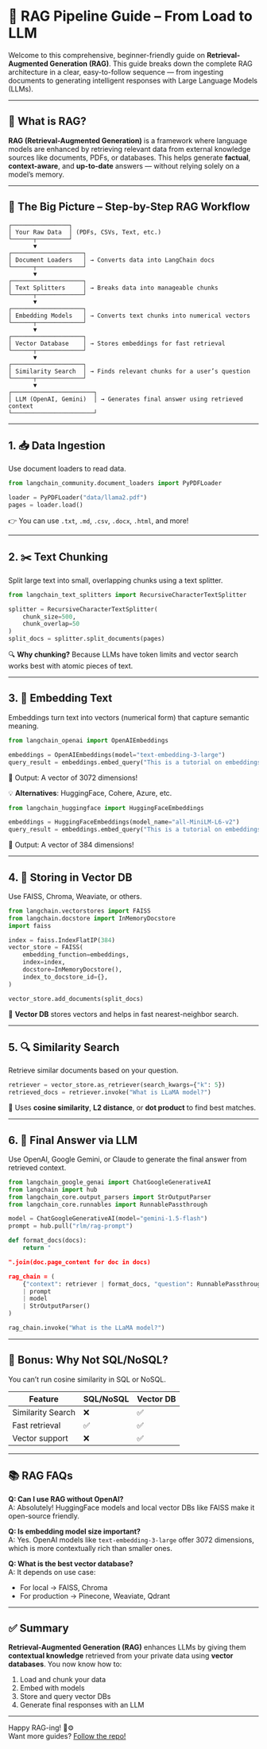 # 🧠 RAG Pipeline Guide – From Load to LLM

Welcome to this comprehensive, beginner-friendly guide on **Retrieval-Augmented Generation (RAG)**. This guide breaks down the complete RAG architecture in a clear, easy-to-follow sequence — from ingesting documents to generating intelligent responses with Large Language Models (LLMs).

---

## 🚀 What is RAG?

**RAG (Retrieval-Augmented Generation)** is a framework where language models are enhanced by retrieving relevant data from external knowledge sources like documents, PDFs, or databases. This helps generate **factual**, **context-aware**, and **up-to-date** answers — without relying solely on a model’s memory.

---

## 🧭 The Big Picture – Step-by-Step RAG Workflow

```
┌────────────────┐
│ Your Raw Data  │ (PDFs, CSVs, Text, etc.)
└──────┬─────────┘
       ▼
┌────────────────────┐
│ Document Loaders   │ → Converts data into LangChain docs
└──────┬─────────────┘
       ▼
┌────────────────────┐
│ Text Splitters     │ → Breaks data into manageable chunks
└──────┬─────────────┘
       ▼
┌────────────────────┐
│ Embedding Models   │ → Converts text chunks into numerical vectors
└──────┬─────────────┘
       ▼
┌────────────────────┐
│ Vector Database    │ → Stores embeddings for fast retrieval
└──────┬─────────────┘
       ▼
┌────────────────────┐
│ Similarity Search  │ → Finds relevant chunks for a user’s question
└──────┬─────────────┘
       ▼
┌───────────────────────┐
│ LLM (OpenAI, Gemini)  │ → Generates final answer using retrieved context
└───────────────────────┘
```

---

## 1. 📥 Data Ingestion

Use document loaders to read data.

```python
from langchain_community.document_loaders import PyPDFLoader

loader = PyPDFLoader("data/llama2.pdf")
pages = loader.load()
```

👉 You can use `.txt`, `.md`, `.csv`, `.docx`, `.html`, and more!

---

## 2. ✂️ Text Chunking

Split large text into small, overlapping chunks using a text splitter.

```python
from langchain_text_splitters import RecursiveCharacterTextSplitter

splitter = RecursiveCharacterTextSplitter(
    chunk_size=500,
    chunk_overlap=50
)
split_docs = splitter.split_documents(pages)
```

🔍 **Why chunking?** Because LLMs have token limits and vector search works best with atomic pieces of text.

---

## 3. 🔢 Embedding Text

Embeddings turn text into vectors (numerical form) that capture semantic meaning.

```python
from langchain_openai import OpenAIEmbeddings

embeddings = OpenAIEmbeddings(model="text-embedding-3-large")
query_result = embeddings.embed_query("This is a tutorial on embeddings")
```

📏 Output: A vector of 3072 dimensions!

💡 **Alternatives**: HuggingFace, Cohere, Azure, etc.

```python
from langchain_huggingface import HuggingFaceEmbeddings

embeddings = HuggingFaceEmbeddings(model_name="all-MiniLM-L6-v2")
query_result = embeddings.embed_query("This is a tutorial on embeddings")
```

📏 Output: A vector of 384 dimensions!

---

## 4. 💾 Storing in Vector DB

Use FAISS, Chroma, Weaviate, or others.

```python
from langchain.vectorstores import FAISS
from langchain.docstore import InMemoryDocstore
import faiss

index = faiss.IndexFlatIP(384)
vector_store = FAISS(
    embedding_function=embeddings,
    index=index,
    docstore=InMemoryDocstore(),
    index_to_docstore_id={},
)

vector_store.add_documents(split_docs)
```

🧠 **Vector DB** stores vectors and helps in fast nearest-neighbor search.

---

## 5. 🔍 Similarity Search

Retrieve similar documents based on your question.

```python
retriever = vector_store.as_retriever(search_kwargs={"k": 5})
retrieved_docs = retriever.invoke("What is LLaMA model?")
```

🔢 Uses **cosine similarity**, **L2 distance**, or **dot product** to find best matches.

---

## 6. 🧠 Final Answer via LLM

Use OpenAI, Google Gemini, or Claude to generate the final answer from retrieved context.

```python
from langchain_google_genai import ChatGoogleGenerativeAI
from langchain import hub
from langchain_core.output_parsers import StrOutputParser
from langchain_core.runnables import RunnablePassthrough

model = ChatGoogleGenerativeAI(model="gemini-1.5-flash")
prompt = hub.pull("rlm/rag-prompt")

def format_docs(docs):
    return "

".join(doc.page_content for doc in docs)

rag_chain = (
    {"context": retriever | format_docs, "question": RunnablePassthrough()}
    | prompt
    | model
    | StrOutputParser()
)

rag_chain.invoke("What is the LLaMA model?")
```

---

## 🔁 Bonus: Why Not SQL/NoSQL?

You can’t run cosine similarity in SQL or NoSQL.

| Feature           | SQL/NoSQL | Vector DB |
| ----------------- | --------- | --------- |
| Similarity Search | ❌        | ✅        |
| Fast retrieval    | ✅        | ✅        |
| Vector support    | ❌        | ✅        |

---

## 📚 RAG FAQs

**Q: Can I use RAG without OpenAI?**  
A: Absolutely! HuggingFace models and local vector DBs like FAISS make it open-source friendly.

**Q: Is embedding model size important?**  
A: Yes. OpenAI models like `text-embedding-3-large` offer 3072 dimensions, which is more contextually rich than smaller ones.

**Q: What is the best vector database?**  
A: It depends on use case:

- For local → FAISS, Chroma
- For production → Pinecone, Weaviate, Qdrant

---

## ✅ Summary

**Retrieval-Augmented Generation (RAG)** enhances LLMs by giving them **contextual knowledge** retrieved from your private data using **vector databases**. You now know how to:

1. Load and chunk your data
2. Embed with models
3. Store and query vector DBs
4. Generate final responses with an LLM

---

Happy RAG-ing! 🧠⚙️  
Want more guides? [Follow the repo!](https://github.com/EXPESRaza/agentic-ai-knowledge-base)
